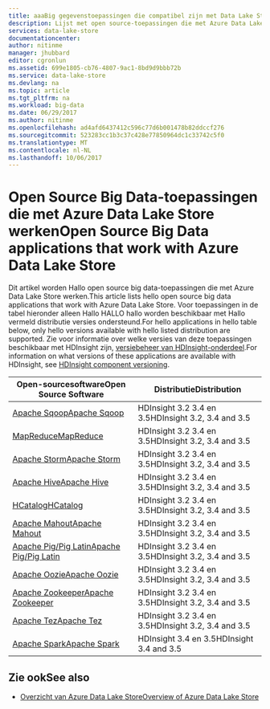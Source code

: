 ```yaml
---
title: aaaBig gegevenstoepassingen die compatibel zijn met Data Lake Store | Microsoft Docs
description: Lijst met open source-toepassingen die met Azure Data Lake Store werken
services: data-lake-store
documentationcenter: 
author: nitinme
manager: jhubbard
editor: cgronlun
ms.assetid: 699e1805-cb76-4807-9ac1-8bd9d9bbb72b
ms.service: data-lake-store
ms.devlang: na
ms.topic: article
ms.tgt_pltfrm: na
ms.workload: big-data
ms.date: 06/29/2017
ms.author: nitinme
ms.openlocfilehash: ad4afd6437412c596c77d6b001478b82ddccf276
ms.sourcegitcommit: 523283cc1b3c37c428e77850964dc1c33742c5f0
ms.translationtype: MT
ms.contentlocale: nl-NL
ms.lasthandoff: 10/06/2017
---
```

# <a name="open-source-big-data-applications-that-work-with-azure-data-lake-store"></a><span data-ttu-id="00a88-103">Open Source Big Data-toepassingen die met Azure Data Lake Store werken</span><span class="sxs-lookup"><span data-stu-id="00a88-103">Open Source Big Data applications that work with Azure Data Lake Store</span></span>
<span data-ttu-id="00a88-104">Dit artikel worden Hallo open source big data-toepassingen die met Azure Data Lake Store werken.</span><span class="sxs-lookup"><span data-stu-id="00a88-104">This article lists hello open source big data applications that work with Azure Data Lake Store.</span></span> <span data-ttu-id="00a88-105">Voor toepassingen in de tabel hieronder alleen Hallo HALLO hallo worden beschikbaar met Hallo vermeld distributie versies ondersteund.</span><span class="sxs-lookup"><span data-stu-id="00a88-105">For hello applications in hello table below, only hello versions available with hello listed distribution are supported.</span></span> <span data-ttu-id="00a88-106">Zie voor informatie over welke versies van deze toepassingen beschikbaar met HDInsight zijn, [versiebeheer van HDInsight-onderdeel](../hdinsight/hdinsight-component-versioning.md).</span><span class="sxs-lookup"><span data-stu-id="00a88-106">For information on what versions of these applications are available with HDInsight, see [HDInsight component versioning](../hdinsight/hdinsight-component-versioning.md).</span></span>

| <span data-ttu-id="00a88-107">Open-sourcesoftware</span><span class="sxs-lookup"><span data-stu-id="00a88-107">Open Source Software</span></span> | <span data-ttu-id="00a88-108">Distributie</span><span class="sxs-lookup"><span data-stu-id="00a88-108">Distribution</span></span> |
| --- | --- |
| [<span data-ttu-id="00a88-109">Apache Sqoop</span><span class="sxs-lookup"><span data-stu-id="00a88-109">Apache Sqoop</span></span>](http://sqoop.apache.org/) |<span data-ttu-id="00a88-110">HDInsight 3.2 3.4 en 3.5</span><span class="sxs-lookup"><span data-stu-id="00a88-110">HDInsight 3.2, 3.4 and 3.5</span></span> |
| [<span data-ttu-id="00a88-111">MapReduce</span><span class="sxs-lookup"><span data-stu-id="00a88-111">MapReduce</span></span>](http://hadoop.apache.org/docs/r1.0.4/mapred_tutorial.html) |<span data-ttu-id="00a88-112">HDInsight 3.2 3.4 en 3.5</span><span class="sxs-lookup"><span data-stu-id="00a88-112">HDInsight 3.2, 3.4 and 3.5</span></span> |
| [<span data-ttu-id="00a88-113">Apache Storm</span><span class="sxs-lookup"><span data-stu-id="00a88-113">Apache Storm</span></span>](https://storm.apache.org/) |<span data-ttu-id="00a88-114">HDInsight 3.2 3.4 en 3.5</span><span class="sxs-lookup"><span data-stu-id="00a88-114">HDInsight 3.2, 3.4 and 3.5</span></span> |
| [<span data-ttu-id="00a88-115">Apache Hive</span><span class="sxs-lookup"><span data-stu-id="00a88-115">Apache Hive</span></span>](http://hive.apache.org/) |<span data-ttu-id="00a88-116">HDInsight 3.2 3.4 en 3.5</span><span class="sxs-lookup"><span data-stu-id="00a88-116">HDInsight 3.2, 3.4 and 3.5</span></span> |
| [<span data-ttu-id="00a88-117">HCatalog</span><span class="sxs-lookup"><span data-stu-id="00a88-117">HCatalog</span></span>](https://cwiki.apache.org/confluence/display/Hive/HCatalog) |<span data-ttu-id="00a88-118">HDInsight 3.2 3.4 en 3.5</span><span class="sxs-lookup"><span data-stu-id="00a88-118">HDInsight 3.2, 3.4 and 3.5</span></span> |
| [<span data-ttu-id="00a88-119">Apache Mahout</span><span class="sxs-lookup"><span data-stu-id="00a88-119">Apache Mahout</span></span>](http://mahout.apache.org/) |<span data-ttu-id="00a88-120">HDInsight 3.2 3.4 en 3.5</span><span class="sxs-lookup"><span data-stu-id="00a88-120">HDInsight 3.2, 3.4 and 3.5</span></span> |
| [<span data-ttu-id="00a88-121">Apache Pig/Pig Latin</span><span class="sxs-lookup"><span data-stu-id="00a88-121">Apache Pig/Pig Latin</span></span>](http://pig.apache.org/) |<span data-ttu-id="00a88-122">HDInsight 3.2 3.4 en 3.5</span><span class="sxs-lookup"><span data-stu-id="00a88-122">HDInsight 3.2, 3.4 and 3.5</span></span> |
| [<span data-ttu-id="00a88-123">Apache Oozie</span><span class="sxs-lookup"><span data-stu-id="00a88-123">Apache Oozie</span></span>](http://oozie.apache.org/) |<span data-ttu-id="00a88-124">HDInsight 3.2 3.4 en 3.5</span><span class="sxs-lookup"><span data-stu-id="00a88-124">HDInsight 3.2, 3.4 and 3.5</span></span> |
| [<span data-ttu-id="00a88-125">Apache Zookeeper</span><span class="sxs-lookup"><span data-stu-id="00a88-125">Apache Zookeeper</span></span>](http://zookeeper.apache.org/) |<span data-ttu-id="00a88-126">HDInsight 3.2 3.4 en 3.5</span><span class="sxs-lookup"><span data-stu-id="00a88-126">HDInsight 3.2, 3.4 and 3.5</span></span> |
| [<span data-ttu-id="00a88-127">Apache Tez</span><span class="sxs-lookup"><span data-stu-id="00a88-127">Apache Tez</span></span>](http://tez.apache.org/) |<span data-ttu-id="00a88-128">HDInsight 3.2 3.4 en 3.5</span><span class="sxs-lookup"><span data-stu-id="00a88-128">HDInsight 3.2, 3.4 and 3.5</span></span> |
| [<span data-ttu-id="00a88-129">Apache Spark</span><span class="sxs-lookup"><span data-stu-id="00a88-129">Apache Spark</span></span>](http://spark.apache.org/) |<span data-ttu-id="00a88-130">HDInsight 3.4 en 3.5</span><span class="sxs-lookup"><span data-stu-id="00a88-130">HDInsight 3.4 and 3.5</span></span> |


## <a name="see-also"></a><span data-ttu-id="00a88-131">Zie ook</span><span class="sxs-lookup"><span data-stu-id="00a88-131">See also</span></span>
* [<span data-ttu-id="00a88-132">Overzicht van Azure Data Lake Store</span><span class="sxs-lookup"><span data-stu-id="00a88-132">Overview of Azure Data Lake Store</span></span>](data-lake-store-overview.md)

